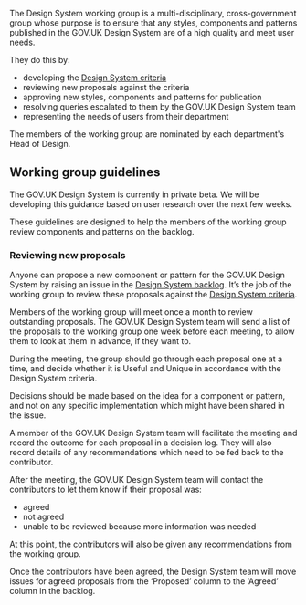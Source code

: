 The Design System working group is a multi-disciplinary, cross-government group whose purpose is to ensure that any styles, 
components and patterns published in the GOV.UK Design System are of a high quality and meet user needs.

They do this by:

- developing the [Design System criteria](/CRITERIA.md)
- reviewing new proposals against the criteria
- approving new styles, components and patterns for publication
- resolving queries escalated to them by the GOV.UK Design System team
- representing the needs of users from their department

The members of the working group are nominated by each department's Head of Design.

## Working group guidelines

The GOV.UK Design System is currently in private beta. We will be developing this guidance based on user research over the next few weeks.

These guidelines are designed to help the members of the working group review components and patterns on the backlog. 

### Reviewing new proposals

Anyone can propose a new component or pattern for the GOV.UK Design System by raising an issue in the [Design System backlog](https://github.com/alphagov/govuk-design-system-backlog). It’s the job of the working group to review these proposals against the [Design System criteria](/CRITERIA.md).

Members of the working group will meet once a month to review outstanding proposals. The GOV.UK Design System team will send a list of the proposals to the working group one week before each meeting, to allow them to look at them in advance, if they want to.

During the meeting, the group should go through each proposal one at a time, and decide whether it is Useful and Unique in accordance with the Design System criteria. 

Decisions should be made based on the idea for a component or pattern, and not on any specific implementation which might have been shared in the issue. 

A member of the GOV.UK Design System team will facilitate the meeting and record  the outcome for each proposal in a decision log. They will also record details of any recommendations which need to be fed back to the contributor. 

After the meeting, the GOV.UK Design System team will contact the contributors to let them know if their proposal was:

- agreed
- not agreed
- unable to be reviewed because more information was needed

At this point, the contributors will also be given any recommendations from the working group. 

Once the contributors have been agreed, the Design System team will move issues for agreed proposals from the ‘Proposed’ column to the ‘Agreed’ column in the backlog. 
